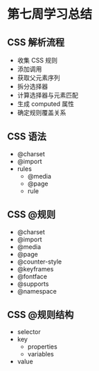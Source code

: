 # 第七周学习总结

## CSS 解析流程
-  收集 CSS 规则
-  添加调用
-  获取父元素序列
-  拆分选择器
-  计算选择器与元素匹配
-  生成 computed 属性
-  确定规则覆盖关系

## CSS 语法
- @charset
- @import
- rules
  - @media
  - @page
  - rule

## CSS @规则
- @charset
- @import
- @media
- @page
- @counter-style
- @keyframes
- @fontface
- @supports
- @namespace

## CSS @规则结构
- selector
- key
  - properties
  - variables
- value
